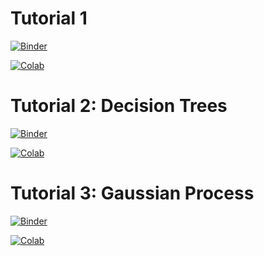 # Tutorial 1

[![Binder](https://mybinder.org/badge_logo.svg)](https://mybinder.org/v2/gh/peterjsadowski/ics235/master?filepath=tutorials%2F01_Jupyter.ipynb)

[![Colab](https://colab.research.google.com/assets/colab-badge.svg)](https://colab.research.google.com/github/peterjsadowski/ics235/blob/master/tutorials/01_Jupyter.ipynb)

# Tutorial 2: Decision Trees

[![Binder](https://mybinder.org/badge_logo.svg)](https://mybinder.org/v2/gh/peterjsadowski/ics235/master?filepath=tutorials%2F02_DecisionTrees.ipynb)

[![Colab](https://colab.research.google.com/assets/colab-badge.svg)](https://colab.research.google.com/github/peterjsadowski/ics235/blob/master/tutorials/02_DecisionTrees.ipynb)

# Tutorial 3: Gaussian Process

[![Binder](https://mybinder.org/badge_logo.svg)](https://mybinder.org/v2/gh/peterjsadowski/ics235/master?filepath=tutorials%2F03_GaussianProcess.ipynb)

[![Colab](https://colab.research.google.com/assets/colab-badge.svg)](https://colab.research.google.com/github/peterjsadowski/ics235/blob/master/tutorials/03_GaussianProcess.ipynb)
